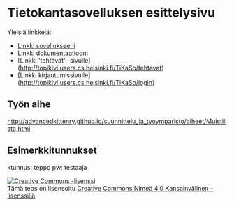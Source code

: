 # Tietokantasovelluksen esittelysivu

Yleisiä linkkejä:

* [Linkki sovellukseeni](http://topikivi.users.cs.helsinki.fi/TiKaSo)
* [Linkki dokumentaatiooni](https://github.com/topikiviluoma/Tsoha-Bootstrap/blob/master/doc/dokumentaatio.pdf)
* [Linkki 'tehtävät'- sivulle] (http://topikivi.users.cs.helsinki.fi/TiKaSo/tehtavat)
* [Linkki kirjautumissivulle] (http://topikivi.users.cs.helsinki.fi/TiKaSo/login)


## Työn aihe

http://advancedkittenry.github.io/suunnittelu_ja_tyoymparisto/aiheet/Muistilista.html

## Esimerkkitunnukset
ktunnus: teppo pw: testaaja

<a rel="license" href="http://creativecommons.org/licenses/by/4.0/"><img alt="Creative Commons -lisenssi" style="border-width:0" src="https://i.creativecommons.org/l/by/4.0/88x31.png" /></a><br />Tämä teos on lisensoitu <a rel="license" href="http://creativecommons.org/licenses/by/4.0/">Creative Commons Nimeä 4.0 Kansainvälinen -lisenssillä</a>.
